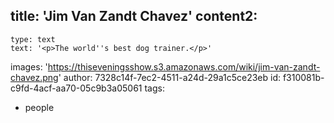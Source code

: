 title: 'Jim Van Zandt Chavez'
content2:
  -
    type: text
    text: '<p>The world''s best dog trainer.</p>'
images: 'https://thiseveningsshow.s3.amazonaws.com/wiki/jim-van-zandt-chavez.png'
author: 7328c14f-7ec2-4511-a24d-29a1c5ce23eb
id: f310081b-c9fd-4acf-aa70-05c9b3a05061
tags:
  - people
